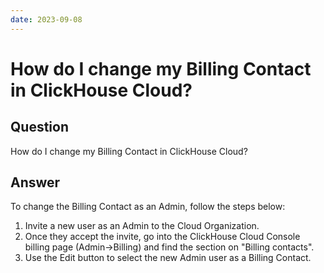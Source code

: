 ```yaml
---
date: 2023-09-08
---
```


# How do I change my Billing Contact in ClickHouse Cloud?

## Question

How do I change my Billing Contact in ClickHouse Cloud?

## Answer

To change the Billing Contact as an Admin, follow the steps below:

1. Invite a new user as an Admin to the Cloud Organization.
2. Once they accept the invite, go into the ClickHouse Cloud Console billing page (Admin->Billing) and find the section on "Billing contacts".
3. Use the Edit button to select the new Admin user as a Billing Contact.